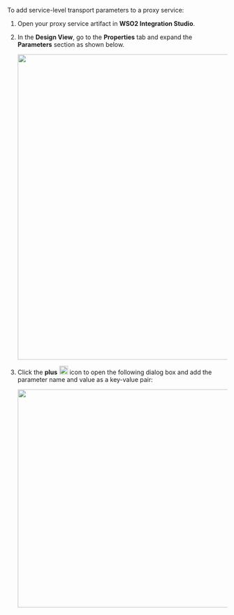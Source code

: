 To add service-level transport parameters to a proxy service:

1.  Open your proxy service artifact in **WSO2 Integration Studio**.
2.  In the **Design View**, go to the **Properties** tab and expand the **Parameters** section as shown below.

    <img src="../../../../assets/img/create_artifacts/new_proxy_service/service-level-params.png" width="700">

2.  Click the **plus** <img src="../../../../assets/img/common/plus-icon.png" width="20"> icon to open the following dialog box and add the parameter name and value as a key-value pair:

    <img src="../../../../assets/img/create_artifacts/new_proxy_service/service-level-params-dialog.png" width="500">
